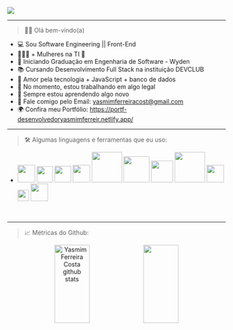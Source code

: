    <img src="https://user-images.githubusercontent.com/97356148/207979450-3dcffb08-b0df-4c23-8736-b1fe60b2f9ea.png" > <hr>


> 👋🏼 Olá bem-vindo(a)
- 💻 Sou Software Engineering || Front-End
- 👩🏾‍🎓  + Mulheres na TI 💖
- 🧠 Iniciando Graduação em Engenharia de Software - Wyden 
- 📚 Cursando Desenvolvimento Full Stack na instituição DEVCLUB 
- 💖 Amor pela tecnologia + JavaScript + banco de dados 
- 🔭 No momento, estou trabalhando em algo legal
- 🌱 Sempre estou aprendendo algo novo
- 📩 Fale comigo pelo Email: yasmimferreiracost@gmail.com
- 🌍 Confira meu Portfólio: https://portf-desenvolvedoryasmimferreir.netlify.app/

<hr>

> 🛠 Algumas linguagens e ferramentas que eu uso:


   -  <img src="https://user-images.githubusercontent.com/97356148/207980438-aa84882b-d2ff-424d-a4e6-6e47b92a8f4d.png" width="40px">  <img src="https://user-images.githubusercontent.com/97356148/207980544-ed975ff5-a3bb-408e-afc1-6e017aa7de00.png" width="37px" >  <img src="https://user-images.githubusercontent.com/97356148/207980130-e3199d9e-a697-4031-83e1-8a9225b059ab.png" width="38px"> <img src="https://user-images.githubusercontent.com/97356148/207980261-313521c6-b68b-4ee0-ad87-726ac840f45a.png" width="40px"> <img src="https://user-images.githubusercontent.com/97356148/207981374-bcce0d4e-9f4b-4586-b6d8-09538368b7c7.png" width="70px">  <img src="https://user-images.githubusercontent.com/97356148/207982333-15c25319-757a-4ee3-b509-f19b54284fc0.png" width="60px"> <img src="https://user-images.githubusercontent.com/97356148/207982042-0ab1b786-7cca-4d3f-a6ee-c4141b80dad2.png" width="50px"> <img src="https://user-images.githubusercontent.com/97356148/207980802-0be48ecf-c3f3-4b2a-bff9-0a378b071d6b.png" width="70px"> <img src="https://user-images.githubusercontent.com/97356148/207981007-1bf8a0d1-938c-4a8e-9dd5-5edd63217cd5.png" width="40px"> <img src="https://user-images.githubusercontent.com/97356148/207981117-a49a444b-0aaf-4c8d-9f65-a204c5dfd91b.png" width="26px"> <img src="https://user-images.githubusercontent.com/97356148/207981279-9b32b383-0679-4b4f-8ea2-28a42ef5ad80.png" width="40px"> 
     
<br> <hr>
> 📈 Métricas do Github:
<div align="center" >  
  <img width="40%" height="180px" src="https://github-readme-stats.vercel.app/api?username=yasmimferreir&show_icons=true&count_private=true&hide_border=true&title_color=fff&icon_color=993399&text_color=c9d1d9&bg_color=0d1117" alt="Yasmim Ferreira Costa github stats" /> 
  <img width="40%" height="180px" src="https://github-readme-stats.vercel.app/api/top-langs/?username=yasmimferreir&layout=compact&hide_border=true&title_color=fff&text_color=993399&bg_color=0D1117" />
</div>

